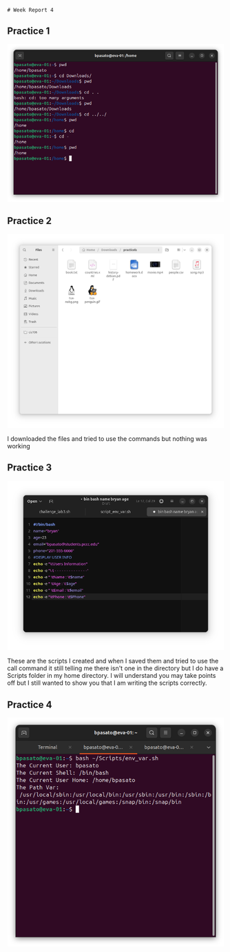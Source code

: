     # Week Report 4


## Practice 1 
![p1](practice1.png)

## Practice 2

![p3](practice2.png)

I downloaded the files and tried to use the commands but nothing was working

## Practice 3 

![p4](practice4.png)

These are the scripts I created and when I saved them and tried to use the call command it still telling me there isn't one in the directory but I do have a Scripts folder in my home directory. I will understand you may take points off but I still wanted to show you that I am writing the scripts correctly. 

## Practice 4
![p4](weekreport4.png)
